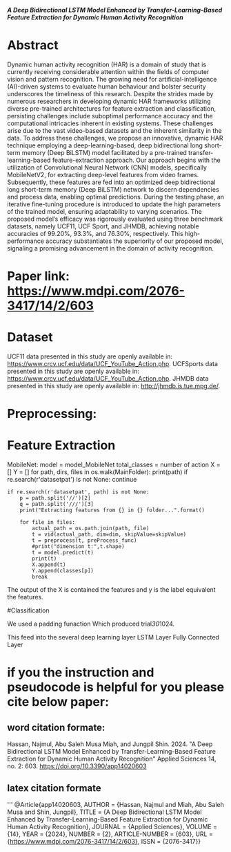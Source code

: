 ***A Deep Bidirectional LSTM Model Enhanced by Transfer-Learning-Based Feature Extraction for Dynamic Human Activity Recognition***

# Abstract
Dynamic human activity recognition (HAR) is a domain of study that is currently receiving considerable attention within the fields of computer vision and pattern recognition. The growing need for artificial-intelligence (AI)-driven systems to evaluate human behaviour and bolster security underscores the timeliness of this research. Despite the strides made by numerous researchers in developing dynamic HAR frameworks utilizing diverse pre-trained architectures for feature extraction and classification, persisting challenges include suboptimal performance accuracy and the computational intricacies inherent in existing systems. These challenges arise due to the vast video-based datasets and the inherent similarity in the data. To address these challenges, we propose an innovative, dynamic HAR technique employing a deep-learning-based, deep bidirectional long short-term memory (Deep BiLSTM) model facilitated by a pre-trained transfer-learning-based feature-extraction approach. Our approach begins with the utilization of Convolutional Neural Network (CNN) models, specifically MobileNetV2, for extracting deep-level features from video frames. Subsequently, these features are fed into an optimized deep bidirectional long short-term memory (Deep BiLSTM) network to discern dependencies and process data, enabling optimal predictions. During the testing phase, an iterative fine-tuning procedure is introduced to update the high parameters of the trained model, ensuring adaptability to varying scenarios. The proposed model’s efficacy was rigorously evaluated using three benchmark datasets, namely UCF11, UCF Sport, and JHMDB, achieving notable accuracies of 99.20%, 93.3%, and 76.30%, respectively. This high-performance accuracy substantiates the superiority of our proposed model, signaling a promising advancement in the domain of activity recognition.

# Paper link: https://www.mdpi.com/2076-3417/14/2/603

# Dataset
UCF11 data presented in this study are openly available in: https://www.crcv.ucf.edu/data/UCF_YouTube_Action.php. 
UCFSports data presented in this study are openly available in: https://www.crcv.ucf.edu/data/UCF_YouTube_Action.php. 
JHMDB data presented in this study are openly available in: http://jhmdb.is.tue.mpg.de/.

# Preprocessing:
# Feature Extraction

MobileNet:
model = model_MobileNet
total_classes = number of action
X = []
Y = []
for path, dirs, files in os.walk(MainFolder):
        print(path)
    if re.search(r'datasetpat') is not None:
        continue
    
    if re.search(r'datasetpat', path) is not None:
        p = path.split('//')[2]
        q = path.split('///')[3]
        print("Extracting features from {} in {} folder...".format()
        
        for file in files:
            actual_path = os.path.join(path, file)
            t = vid(actual_path, dim=dim, skipValue=skipValue)
            t = preprocess(t, preProcess_func)
            #print("dimension t:",t.shape)
            t = model.predict(t)
            print(t)
            X.append(t)
            Y.append(classes[p])
            break 

The output of the X is contained the features and y is the label equivalent the features. 


#Classification

We used a padding funaction Which produced trial*30*1024.

This feed into the
several deep learning layer
LSTM Layer
Fully Connected Layer

# if you the instruction and pseudocode is helpful for you please cite below paper:

## word citation formate:
Hassan, Najmul, Abu Saleh Musa Miah, and Jungpil Shin. 2024. "A Deep Bidirectional LSTM Model Enhanced by Transfer-Learning-Based Feature Extraction for Dynamic Human Activity Recognition" Applied Sciences 14, no. 2: 603. https://doi.org/10.3390/app14020603

## latex citation formate
'''
@Article{app14020603,
AUTHOR = {Hassan, Najmul and Miah, Abu Saleh Musa and Shin, Jungpil},
TITLE = {A Deep Bidirectional LSTM Model Enhanced by Transfer-Learning-Based Feature Extraction for Dynamic Human Activity Recognition},
JOURNAL = {Applied Sciences},
VOLUME = {14},
YEAR = {2024},
NUMBER = {2},
ARTICLE-NUMBER = {603},
URL = {https://www.mdpi.com/2076-3417/14/2/603},
ISSN = {2076-3417}}






